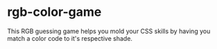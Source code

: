 # rgb-color-game

This RGB guessing game helps you mold your CSS skills by having you match a color code to it's respective shade. 
